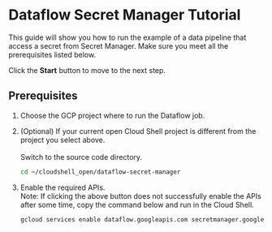# Dataflow Secret Manager Tutorial

This guide will show you how to run the example of a data pipeline that access a secret from Secret
Manager. Make sure you meet all the prerequisites listed below.

Click the **Start** button to move to the next step.

## Prerequisites
1.  Choose the GCP project where to run the Dataflow job.
    <walkthrough-project-setup></walkthrough-project-setup>

1.  (Optional) If your current open Cloud Shell project is different from the project you select above.  
    <walkthrough-open-cloud-shell-button></walkthrough-open-cloud-shell-button>  
    Switch to the source code directory.
    ```bash
    cd ~/cloudshell_open/dataflow-secret-manager
    ```

1.  Enable the required APIs.
    <walkthrough-enable-apis apis="dataflow.googleapis.com,secretmanager.googleapis.com"></walkthrough-enable-apis>  
    Note: If clicking the above button does not successfully enable the APIs after some time, copy the command below 
    and run in the Cloud Shell. 
    ```bash
    gcloud services enable dataflow.googleapis.com secretmanager.googleapis.com
    ```


